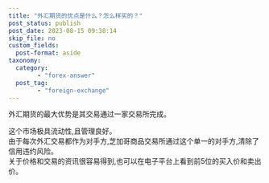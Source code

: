```yaml
---
title: "外汇期货的优点是什么？怎么样买的？"
post_status: publish
post_date: 2023-08-15 09:38:14
skip_file: no
custom_fields: 
  post-format: aside
taxonomy:
  category:
        - "forex-answer"
  post_tag:
        - "foreign-exchange"
---
```


外汇期货的最大优势是其交易通过一家交易所完成。

这个市场极具流动性,且管理良好。  
由于每次外汇交易都作为对手方,芝加哥商品交易所通过这个单一的对手方,清除了信用违约风险。  
关于价格和交易的资讯很容易得到,也可以在电子平台上看到前5位的买入价和卖出价。
